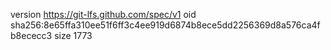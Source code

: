 version https://git-lfs.github.com/spec/v1
oid sha256:8e65ffa310ee51f6ff3c4ee919d6874b8ece5dd2256369d8a576ca4fb8ececc3
size 1773
